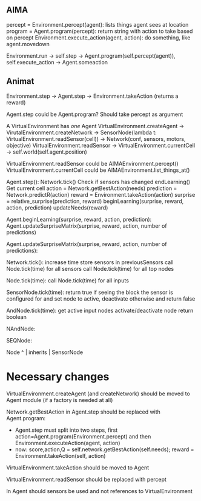 AIMA
----


percept = Environment.percept(agent): lists things agent sees at location
program = Agent.program(percept): return string with action to take based on percept
Environment.execute_action(agent, action): do something, like agent.movedown

Environment.run -> self.step -> Agent.program(self.percept(agent)), self.execute_action -> Agent.someaction



Animat
------

Environment.step -> Agent.step -> Environment.takeAction (returns a reward)

Agent.step could be Agent.program? Should take percept as argument


A VirtualEnvironment has *one* Agent
VirtualEnvironment.createAgent -> VirutalEnvironment.createNetwork -> SensorNode(lambda t: VirtualEnvironment.readSensor(cell)) -> Network(conf, sensors, motors, objective)
VirtualEnvironment.readSensor -> VirtualEnvironment.currentCell -> self.world(self.agent.position)

VirtualEnvironment.readSensor could be AIMAEnvironment.percept()
VirtualEnvironment.currentCell could be AIMAEnvironment.list_things_at()

Agent.step():
  Network.tick()
  Check if sensors has changed
  endLearning()
  Get current cell
  action = Network.getBestAction(needs)
  prediction = Network.predictR(action)
  reward = Environment.takeAction(action)
  surprise = relative_surprise(prediction, reward)
  beginLearning(surprise, reward, action, prediction)
  updateNeeds(reward)

Agent.beginLearning(surprise, reward, action, prediction):
  Agent.updateSurpriseMatrix(surprise, reward, action, number of predictions)

Agent.updateSurpriseMatrix(surprise, reward, action, number of predictions):

Network.tick():
  increase time
  store sensors in previousSensors
  call Node.tick(time) for all sensors
  call Node.tick(time) for all top nodes

Node.tick(time):
  call Node.tick(time) for all inputs

SensorNode.tick(time):
  return true if seeing the block the sensor is configured for and set node to active, deactivate otherwise and return false


AndNode.tick(time):
  get active input nodes
  activate/deactivate node
  return boolean

NAndNode:


SEQNode:


  Node
   ^
   | inherits
   |
SensorNode


Necessary changes
=================

VirtualEnvironment.createAgent (and createNetwork) should be moved to Agent module (if a factory is needed at all)

Network.getBestAction in Agent.step should be replaced with Agent.program:
 - Agent.step must split into two steps, first action=Agent.program(Environment.percept) and then Environment.executeAction(agent, action)
 - now: score,action,Q = self.network.getBestAction(self.needs); reward = Environment.takeAction(self, action)

VirtualEnvironment.takeAction should be moved to Agent

VirtualEnvironment.readSensor should be replaced with percept

In Agent should sensors be used and not references to VirtualEnvironment





